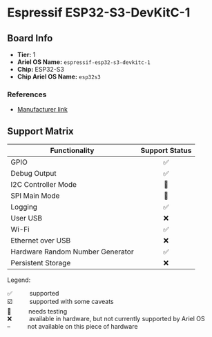 # Espressif ESP32-S3-DevKitC-1

## Board Info

- **Tier:** 1
- **Ariel OS Name:** `espressif-esp32-s3-devkitc-1`
- **Chip:** ESP32-S3
- **Chip Ariel OS Name:** `esp32s3`

### References

- [Manufacturer link](https://web.archive.org/web/20250122153707/https://www.espressif.com/en/dev-board/esp32-s3-devkitc-1-en)

## Support Matrix

<table>
  <thead>
    <tr>
      <th>Functionality</th>
      <th>Support Status</th>
    </tr>
  </thead>
  <tbody>
    <tr>
      <td>GPIO</td>
      <td class="support-cell" title="supported">✅</td>
    </tr>
    <tr>
      <td>Debug Output</td>
      <td class="support-cell" title="supported">✅</td>
    </tr>
    <tr>
      <td>I2C Controller Mode</td>
      <td class="support-cell" title="needs testing">🚦</td>
    </tr>
    <tr>
      <td>SPI Main Mode</td>
      <td class="support-cell" title="needs testing">🚦</td>
    </tr>
    <tr>
      <td>Logging</td>
      <td class="support-cell" title="supported">✅</td>
    </tr>
    <tr>
      <td>User USB</td>
      <td class="support-cell" title="available in hardware, but not currently supported by Ariel OS">❌</td>
    </tr>
    <tr>
      <td>Wi-Fi</td>
      <td class="support-cell" title="supported">✅</td>
    </tr>
    <tr>
      <td>Ethernet over USB</td>
      <td class="support-cell" title="available in hardware, but not currently supported by Ariel OS">❌</td>
    </tr>
    <tr>
      <td>Hardware Random Number Generator</td>
      <td class="support-cell" title="supported">✅</td>
    </tr>
    <tr>
      <td>Persistent Storage</td>
      <td class="support-cell" title="available in hardware, but not currently supported by Ariel OS">❌</td>
    </tr>
  </tbody>
</table>

<style>
.support-cell {
  text-align: center;
}
</style>

Legend:

<dl>
  <div>
    <dt>✅</dt><dd>supported</dd>
  </div>
  <div>
    <dt>☑️</dt><dd>supported with some caveats</dd>
  </div>
  <div>
    <dt>🚦</dt><dd>needs testing</dd>
  </div>
  <div>
    <dt>❌</dt><dd>available in hardware, but not currently supported by Ariel OS</dd>
  </div>
  <div>
    <dt>–</dt><dd>not available on this piece of hardware</dd>
  </div>
</dl>
<style>
dt, dd {
  display: inline;
}
</style>